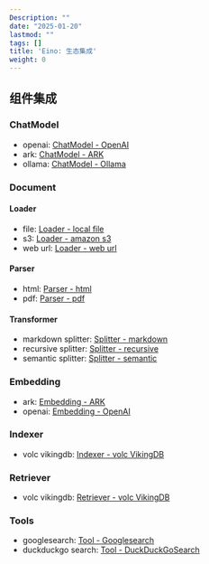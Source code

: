 ```yaml
---
Description: ""
date: "2025-01-20"
lastmod: ""
tags: []
title: 'Eino: 生态集成'
weight: 0
---
```


## 组件集成

### ChatModel

- openai: [ChatModel - OpenAI](/zh/docs/eino/ecosystem_integration/chat_model/chat_model_openai)
- ark: [ChatModel - ARK](/zh/docs/eino/ecosystem_integration/chat_model/chat_model_ark)
- ollama: [ChatModel - Ollama](/zh/docs/eino/ecosystem_integration/chat_model/chat_model_ollama)

### Document

#### Loader

- file: [Loader - local file](/zh/docs/eino/ecosystem_integration/document/loader_local_file)
- s3: [Loader - amazon s3](/zh/docs/eino/ecosystem_integration/document/loader_amazon_s3)
- web url: [Loader - web url](/zh/docs/eino/ecosystem_integration/document/loader_web_url)

#### Parser

- html: [Parser - html](/zh/docs/eino/ecosystem_integration/document/parser_html)
- pdf: [Parser - pdf](/zh/docs/eino/ecosystem_integration/document/parser_pdf)

#### Transformer

- markdown splitter: [Splitter - markdown](/zh/docs/eino/ecosystem_integration/document/splitter_markdown)
- recursive splitter: [Splitter - recursive](/zh/docs/eino/ecosystem_integration/document/splitter_recursive)
- semantic splitter: [Splitter - semantic](/zh/docs/eino/ecosystem_integration/document/splitter_semantic)

### Embedding

- ark: [Embedding - ARK](/zh/docs/eino/ecosystem_integration/embedding/embedding_ark)
- openai: [Embedding - OpenAI](/zh/docs/eino/ecosystem_integration/embedding/embedding_openai)

### Indexer

- volc vikingdb: [Indexer - volc VikingDB](/zh/docs/eino/ecosystem_integration/indexer/indexer_volc_vikingdb)

### Retriever

- volc vikingdb: [Retriever - volc VikingDB](/zh/docs/eino/ecosystem_integration/retriever/retriever_volc_vikingdb)

### Tools

- googlesearch: [Tool - Googlesearch](/zh/docs/eino/ecosystem_integration/tool/tool_googlesearch)
- duckduckgo search: [Tool - DuckDuckGoSearch](/zh/docs/eino/ecosystem_integration/tool/tool_duckduckgo_search)
